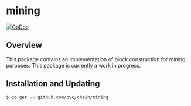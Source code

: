 # mining

[![GoDoc](https://img.shields.io/badge/godoc-reference-blue.svg)](http://godoc.org/github.com/p9c/chain/mining)

## Overview

This package contains an implementation of block construction for mining purposes. This package is currently a work in progress.

## Installation and Updating

```bash
$ go get -u github.com/p9c/chain/mining
```
